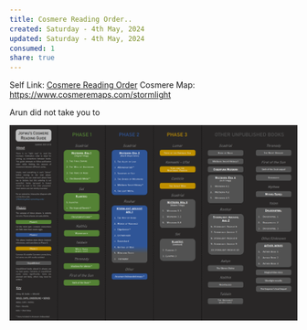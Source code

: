 ```yaml
---
title: Cosmere Reading Order..
created: Saturday - 4th May, 2024
updated: Saturday - 4th May, 2024
consumed: 1
share: true
---
```


Self Link: [Cosmere Reading Order](Cosmere%20Reading%20Order.md)
Cosmere Map: https://www.cosmeremaps.com/stormlight

Arun did not take you to

![Cosmere Reading Order.png](./2.%20Areas/Fantasy%20Fiction/Cosmere%20Reading%20Order.png)
